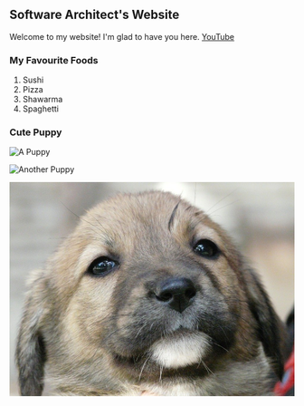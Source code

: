 ## Software Architect's Website

Welcome to my website! I'm glad to have you here. [YouTube](https://youtube.com)

### My Favourite Foods

1. Sushi
2. Pizza
3. Shawarma
4. Spaghetti

### Cute Puppy

![A Puppy](https://publicdomainpictures.net/pictures/30000/velka/yorkie-puppy.jpg)

![Another Puppy](https://c1.peakpx.com/wallpaper/1019/843/819/dog-puppy-golden-retriever-wallpaper.jpg)

[![My Uploaded Picture of a Puppy](puppy3.jpg)](https://youtube.com)
